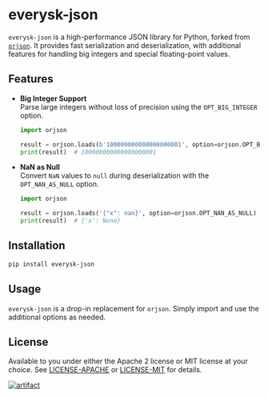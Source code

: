 # everysk-json

`everysk-json` is a high-performance JSON library for Python, forked from [`orjson`](https://github.com/ijl/orjson). It provides fast serialization and deserialization, with additional features for handling big integers and special floating-point values.

## Features

- **Big Integer Support**  
    Parse large integers without loss of precision using the `OPT_BIG_INTEGER` option.

    ```python
    import orjson

    result = orjson.loads(b'100000000000000000001', option=orjson.OPT_BIG_INTEGER)
    print(result)  # 100000000000000000001
    ```

- **NaN as Null**  
    Convert `NaN` values to `null` during deserialization with the `OPT_NAN_AS_NULL` option.

    ```python
    import orjson

    result = orjson.loads('{"x": nan}', option=orjson.OPT_NAN_AS_NULL)
    print(result)  # {'x': None}
    ```

## Installation

```bash
pip install everysk-json
```

## Usage

`everysk-json` is a drop-in replacement for `orjson`. Simply import and use the additional options as needed.

## License

Available to you under either the Apache 2 license or MIT license at your choice.
See [LICENSE-APACHE](./LICENSE-APACHE) or [LICENSE-MIT](./LICENSE-MIT) for details.


[![artifact](https://github.com/Everysk/orjson/actions/workflows/artifact.yaml/badge.svg?branch=master)](https://github.com/Everysk/orjson/actions/workflows/artifact.yaml)

